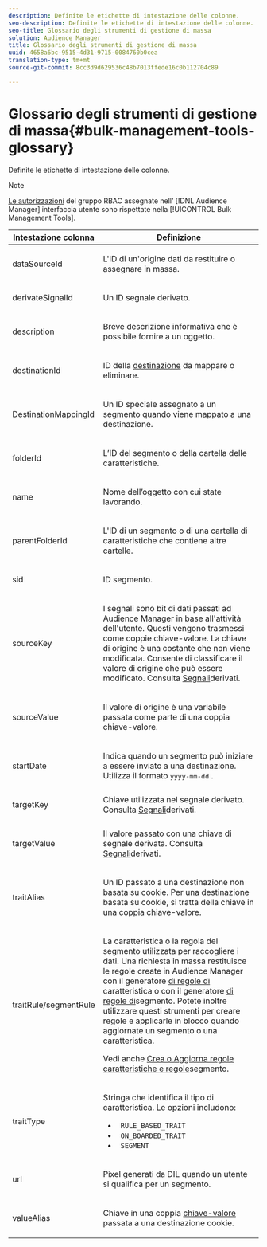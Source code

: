 ```yaml
---
description: Definite le etichette di intestazione delle colonne.
seo-description: Definite le etichette di intestazione delle colonne.
seo-title: Glossario degli strumenti di gestione di massa
solution: Audience Manager
title: Glossario degli strumenti di gestione di massa
uuid: 4658a6bc-9515-4d31-9715-0084760b0cea
translation-type: tm+mt
source-git-commit: 8cc3d9d629536c48b7013ffede16c0b112704c89

---
```



# Glossario degli strumenti di gestione di massa{#bulk-management-tools-glossary}

Definite le etichette di intestazione delle colonne.

<!-- 

<p>r_bulk_glossary.xml </p>

 -->

>[!NOTE]
>
>[Le autorizzazioni](../../features/administration/administration-overview.md) del gruppo RBAC assegnate nell’ [!DNL Audience Manager] interfaccia utente sono rispettate nella [!UICONTROL Bulk Management Tools].

<table id="table_2C2BC2FB3EFC443C9A5AE18EFC6FABFD"> 
 <thead> 
  <tr> 
   <th colname="col1" class="entry"> Intestazione colonna </th> 
   <th colname="col2" class="entry"> Definizione </th> 
  </tr> 
 </thead>
 <tbody> 
  <tr> 
   <td colname="col1"> <p> <span class="term"> dataSourceId</span> </p> </td> 
   <td colname="col2"> <p>L'ID di un'origine <a href="../../features/datasources-list-and-settings.md#data-sources-list-and-settings"></a> dati da restituire o assegnare in massa. </p> </td> 
  </tr> 
  <tr> 
   <td colname="col1"> <p> <span class="term"> derivateSignalId</span> </p> </td> 
   <td colname="col2"> <p>Un ID segnale <a href="../../features/derived-signals.md"></a> derivato. </p> </td> 
  </tr> 
  <tr> 
   <td colname="col1"> <p> <span class="term"> description</span> </p> </td> 
   <td colname="col2"> <p>Breve descrizione informativa che è possibile fornire a un oggetto. </p> </td> 
  </tr> 
  <tr> 
   <td colname="col1"> <p> <span class="term"> destinationId</span> </p> </td> 
   <td colname="col2"> <p>ID della <a href="../../features/destinations/destinations.md"> destinazione</a> da mappare o eliminare. </p> </td> 
  </tr> 
  <tr> 
   <td colname="col1"> <p> <span class="term"> DestinationMappingId</span> </p> </td> 
   <td colname="col2"> <p>Un ID speciale assegnato a un segmento quando viene mappato a una destinazione. </p> </td> 
  </tr> 
  <tr> 
   <td colname="col1"> <p> <span class="term"> folderId</span> </p> </td> 
   <td colname="col2"> <p>L’ID del segmento o della cartella delle caratteristiche. </p> </td> 
  </tr> 
  <tr> 
   <td colname="col1"> <p> <span class="term"> name</span> </p> </td> 
   <td colname="col2"> <p>Nome dell’oggetto con cui state lavorando. </p> </td> 
  </tr> 
  <tr> 
   <td colname="col1"> <p> <span class="term"> parentFolderId</span> </p> </td> 
   <td colname="col2"> <p>L'ID di un segmento o di una cartella di caratteristiche che contiene altre cartelle. </p> </td> 
  </tr> 
  <tr> 
   <td colname="col1"> <p> <span class="term"> sid</span> </p> </td> 
   <td colname="col2"> <p>ID segmento. </p> </td> 
  </tr> 
  <tr> 
   <td colname="col1"> <p> <span class="term"> sourceKey</span> </p> </td> 
   <td colname="col2"> <p>I segnali sono bit di dati passati ad <span class="keyword"> Audience Manager</span> in base all'attività dell'utente. Questi vengono trasmessi come coppie <a href="../../reference/key-value-pairs-explained.md"></a>chiave-valore. La chiave di origine è una costante che non viene modificata. Consente di classificare il valore di origine che può essere modificato. Consulta <a href="../../features/derived-signals.md"> Segnali</a>derivati. </p> </td> 
  </tr> 
  <tr> 
   <td colname="col1"> <p> <span class="term"> sourceValue</span> </p> </td> 
   <td colname="col2"> <p>Il valore di origine è una variabile passata come parte di una coppia <a href="../../reference/key-value-pairs-explained.md"></a>chiave-valore. </p> </td> 
  </tr> 
  <tr> 
   <td colname="col1"> <p> <span class="term"> startDate</span> </p> </td> 
   <td colname="col2"> <p>Indica quando un segmento può iniziare a essere inviato a una destinazione. Utilizza il formato <tt>yyyy-mm-dd</tt> . </p> </td> 
  </tr> 
  <tr> 
   <td colname="col1"> <p> <span class="term"> targetKey</span> </p> </td> 
   <td colname="col2">Chiave utilizzata nel segnale derivato. Consulta <a href="../../features/derived-signals.md"> Segnali</a>derivati. </td> 
  </tr> 
  <tr> 
   <td colname="col1"> <p> <span class="term"> targetValue</span> </p> </td> 
   <td colname="col2"> <p>Il valore passato con una chiave di segnale derivata. Consulta <a href="../../features/derived-signals.md"> Segnali</a>derivati. </p> </td> 
  </tr> 
  <tr> 
   <td colname="col1"> <p> <span class="term"> traitAlias</span> </p> </td> 
   <td colname="col2"> <p>Un ID passato a una destinazione non basata su cookie. Per una destinazione basata su cookie, si tratta della chiave in una coppia <a href="../../reference/key-value-pairs-explained.md"></a>chiave-valore. </p> </td> 
  </tr> 
  <tr> 
   <td colname="col1"> <p> <span class="term"> traitRule/segmentRule</span> </p> </td> 
   <td colname="col2"> <p>La caratteristica o la regola del segmento utilizzata per raccogliere i dati. Una richiesta in massa restituisce le regole create in <span class="keyword"> Audience Manager</span> con il generatore <a href="../../features/traits/about-trait-builder.md"> di regole di</a> caratteristica o con il generatore <a href="../../features/segments/segment-builder.md"> di regole di</a>segmento. Potete inoltre utilizzare questi strumenti per creare regole e applicarle in blocco quando aggiornate un segmento o una caratteristica. </p> <p>Vedi anche <a href="../../reference/bulk-management-tools/bulk-rules.md"> Crea o Aggiorna regole caratteristiche e regole</a>segmento. </p> </td> 
  </tr> 
  <tr> 
   <td colname="col1"> <p> <span class="term"> traitType</span> </p> </td> 
   <td colname="col2"> <p>Stringa che identifica il tipo di caratteristica. Le opzioni includono: </p> 
    <ul id="ul_AB5B4F87B14241DCBBE44B0B7BD4EF72"> 
     <li id="li_21F9412CDDC64FAA888C6542E284C436"> <code> RULE_BASED_TRAIT</code> </li> 
     <li id="li_5A5EA9A1EC5C45C991875EBBE7979A5A"> <code> ON_BOARDED_TRAIT </code> </li> 
     <li id="li_F38B58ADE3324E97A71E3F94F11945BE"> <code> SEGMENT</code> </li> 
    </ul> </td> 
  </tr> 
  <tr> 
   <td colname="col1"> <p> <span class="term"> url</span> </p> </td> 
   <td colname="col2"> <p>Pixel generati da DIL quando un utente si qualifica per un segmento. </p> </td> 
  </tr> 
  <tr> 
   <td colname="col1"> <p> <span class="term"> valueAlias</span> </p> </td> 
   <td colname="col2"> <p>Chiave in una coppia <a href="../../reference/key-value-pairs-explained.md"> chiave-valore</a> passata a una destinazione cookie. </p> </td> 
  </tr> 
 </tbody> 
</table>

